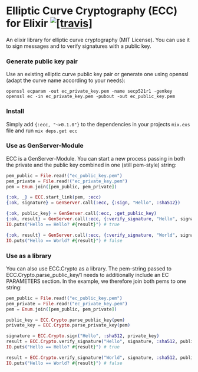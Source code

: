 Elliptic Curve Cryptography (ECC) for Elixir [![[travis]](https://travis-ci.org/farao/elixir-ecc.png)](https://travis-ci.org/farao/elixir-ecc)
=====================

An elixir library for elliptic curve cryptography (MIT License). You can use it to sign messages and to verify signatures with a public key.

### Generate public key pair

Use an existing elliptic curve public key pair or generate one using openssl (adapt the curve name according to your needs):

```
openssl ecparam -out ec_private_key.pem -name secp521r1 -genkey
openssl ec -in ec_private_key.pem -pubout -out ec_public_key.pem
```
### Install

Simply add ```{:ecc, "~>0.1.0"}``` to the dependencies in your projects ```mix.exs``` file and run ```mix deps.get ecc```

### Use as GenServer-Module

ECC is a GenServer-Module. You can start a new process passing in both the private and the public key combined in one (still pem-style) string:

```elixir
pem_public = File.read!("ec_public_key.pem")
pem_private = File.read!("ec_private_key.pem")
pem = Enum.join([pem_public, pem_private])

{:ok, _} = ECC.start_link(pem, :ecc)
{:ok, signature} = GenServer.call(:ecc, {:sign, "Hello", :sha512})

{:ok, public_key} = GenServer.call(:ecc, :get_public_key)
{:ok, result} = GenServer.call(:ecc, {:verify_signature, "Hello", signature, public_key, :sha512})
IO.puts("Hello == Hello? #{result}") # true

{:ok, result} = GenServer.call(:ecc, {:verify_signature, "World", signature, public_key, :sha512})
IO.puts("Hello == World? #{result}") # false
```

### Use as a library

You can also use ECC.Crypto as a library. The pem-string passed to ECC.Crypto.parse_public_key/1 needs to additionally include an EC PARAMETERS section. In the example, we therefore join both pems to one string:

```elixir
pem_public = File.read!("ec_public_key.pem")
pem_private = File.read!("ec_private_key.pem")
pem = Enum.join([pem_public, pem_private])

public_key = ECC.Crypto.parse_public_key(pem)
private_key = ECC.Crypto.parse_private_key(pem)

signature = ECC.Crypto.sign("Hello", :sha512, private_key)
result = ECC.Crypto.verify_signature("Hello", signature, :sha512, public_key)
IO.puts("Hello == Hello? #{result}") # true

result = ECC.Crypto.verify_signature("World", signature, :sha512, public_key)
IO.puts("Hello == World? #{result}") # false
```
